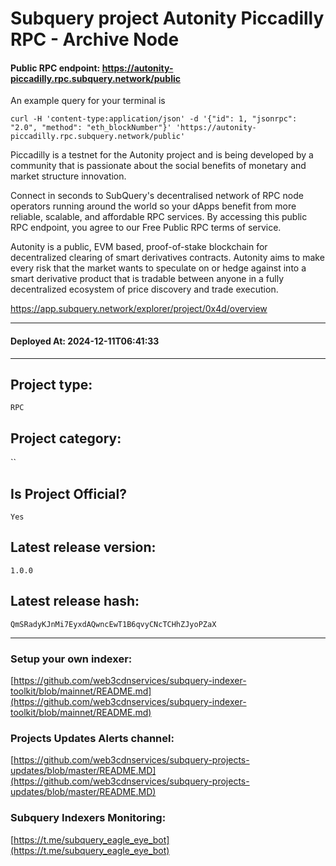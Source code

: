 # Subquery project Autonity Piccadilly RPC - Archive Node
####  **Public RPC endpoint:** https://autonity-piccadilly.rpc.subquery.network/public

An example query for your terminal is

```
curl -H 'content-type:application/json' -d '{"id": 1, "jsonrpc": "2.0", "method": "eth_blockNumber"}' 'https://autonity-piccadilly.rpc.subquery.network/public'
```

Piccadilly is a testnet for the Autonity project and is being developed by a community that is passionate about the social benefits of monetary and market structure innovation.

Connect in seconds to SubQuery's decentralised network of RPC node operators running around the world so your dApps benefit from more reliable, scalable, and affordable RPC services. By accessing this public RPC endpoint, you agree to our Free Public RPC terms of service.

Autonity is a public, EVM based, proof-of-stake blockchain for decentralized clearing of smart derivatives contracts. Autonity aims to make every risk that the market wants to speculate on or hedge against into a smart derivative product that is tradable between anyone in a fully decentralized ecosystem of price discovery and trade execution.

https://app.subquery.network/explorer/project/0x4d/overview
____
#### Deployed At: 2024-12-11T06:41:33
____

## Project type:
`RPC`

## Project category:
``

## Is Project Official?
`Yes`

## Latest release version:
`1.0.0`

## Latest release hash:
`QmSRadyKJnMi7EyxdAQwncEwT1B6qvyCNcTCHhZJyoPZaX`



___
### Setup your own indexer:

[https://github.com/web3cdnservices/subquery-indexer-toolkit/blob/mainnet/README.md](https://github.com/web3cdnservices/subquery-indexer-toolkit/blob/mainnet/README.md)

### Projects Updates Alerts channel:

[https://github.com/web3cdnservices/subquery-projects-updates/blob/master/README.MD](https://github.com/web3cdnservices/subquery-projects-updates/blob/master/README.MD)

### Subquery Indexers Monitoring:

[https://t.me/subquery_eagle_eye_bot](https://t.me/subquery_eagle_eye_bot)